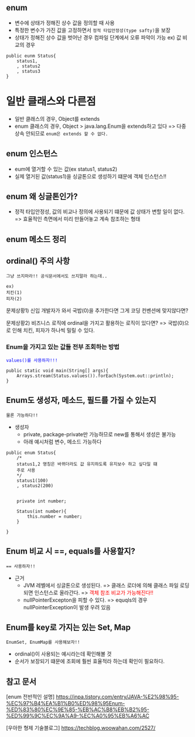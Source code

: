 ## enum

- 변수에 상태가 정해진 상수 값을 정의할 때 사용
- 특정한 변수가 가진 값을 고정하면서 `정적 타입안정성(type safty)`을 보장
- 상태가 정해진 상수 값을 벗어난 경우 컴파일 단계에서 오류 파악이 가능
    ex) 값 비교의 경우

```
public eunm Status{
    status1,
    , status2
    , status3
}
```
# 일반 클래스와 다른점
- 일반 클래스의 경우, Object를 extends
- enum 클래스의 경우, Object > java.lang.Enum을 extends하고 있다
    => 다중 상속 안되므로 `enum은 extends 할 수 없다.`

## enum 인스턴스
- eum에 열거할 수 있는 값(ex status1, status2)
- 실제 열거된 값(status1)을 싱글톤으로 생성하기 떄문에 객체 인스턴스!!

## enum 왜 싱글톤인가?
- 정적 타입안정성, 값의 비교나 정의에 사용되기 떄문에 값 상태가 변할 일이 없다.
    => 효율적인 측면에서 미리 만들어놓고 계속 참조하는 형태

## enum 메소드 정리
## ordinal() 주의 사항
`그냥 쓰지마라!! 공식문서에서도 쓰지말라 하는데..`
```
ex) 
치킨(1)
피자(2)
```
문제상황1) 신입 개발자가 와서 국밥(0)을 추가한다면
그게 코딩 컨벤션에 맞지않다면?

문제상황2) 비즈니스 로직에 ordinal을 가지고 활용하는 로직이 있다면?
    => 국밥(0)으로 인해 치킨, 피자가 하나씩 밀릴 수 있다.


### Enum을 가지고 있는 값들 전부 조회하는 방법
<font color = 'blue'>`values()를 사용하자!!!`</font>
```
public static void main(String[] args){
    Arrays.stream(Status.values()).forEach(System.out::println);
}

```

## Enum도 생성자, 메소드, 필드를 가질 수 있는지
`물론 가능하다!!`
- 생성자
    - private, package-private만 가능하므로 new를 통해서 생성은 불가능
    - 아래 예시처럼 변수, 메소드 가능하다
```
public enum Status{
    /*
    status1,2 명칭은 바뀌더라도 값 유지하도록 유지보수 하고 싶다일 떄
    주로 사용
    */
    status1(100)
    , status2(200)
    

    private int number;

    Status(int number){
        this.number = number;
    }

}
```
## Enum 비교 시 ==, equals를 사용할지?
`== 사용하자!!`

* 근거
    - JVM 레벨에서 싱글톤으로 생성된다.
        => 클래스 로더에 의해 클래스 파일 로딩되면 인스턴스로 올라간다.
        => <font color = "red">객체 참조 비교가 가능해진다!!</font>
    - nullPointerExcepton을 피할 수 있다.
        => equqls의 경우 nullPointerException이 발생 우려 있음

## Enum를 key로 가지는 있는 Set, Map
`EnumSet, EnumMap를 사용해보자!!`
- ordinal()이 사용되는 예시라는데 확인해볼 것
- 순서가 보장되기 떄문에 조회에 훨씬 효율적라 하는데 확인이 필요하다.

## 참고 문서
[enum 전반적인 설명] https://inpa.tistory.com/entry/JAVA-%E2%98%95-%EC%97%B4%EA%B1%B0%ED%98%95Enum-%ED%83%80%EC%9E%85-%EB%AC%B8%EB%B2%95-%ED%99%9C%EC%9A%A9-%EC%A0%95%EB%A6%AC

[우아한 형제 기술블로그] https://techblog.woowahan.com/2527/
